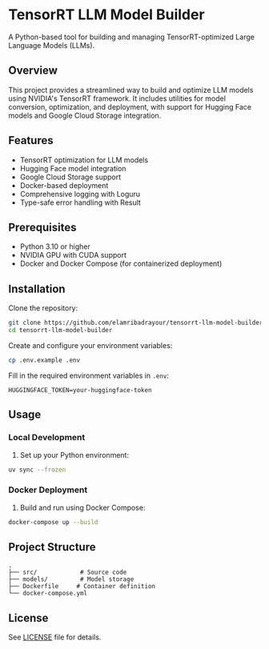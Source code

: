 # TensorRT LLM Model Builder

A Python-based tool for building and managing TensorRT-optimized Large Language Models (LLMs).

## Overview

This project provides a streamlined way to build and optimize LLM models using NVIDIA's TensorRT framework. It includes utilities for model conversion, optimization, and deployment, with support for Hugging Face models and Google Cloud Storage integration.

## Features

- TensorRT optimization for LLM models
- Hugging Face model integration
- Google Cloud Storage support
- Docker-based deployment
- Comprehensive logging with Loguru
- Type-safe error handling with Result

## Prerequisites

- Python 3.10 or higher
- NVIDIA GPU with CUDA support
- Docker and Docker Compose (for containerized deployment)

## Installation

Clone the repository:
```bash
git clone https://github.com/elamribadrayour/tensorrt-llm-model-builder.git
cd tensorrt-llm-model-builder
```

Create and configure your environment variables:
```bash
cp .env.example .env
```

Fill in the required environment variables in `.env`:
```env
HUGGINGFACE_TOKEN=your-huggingface-token
```

## Usage

### Local Development

1. Set up your Python environment:
```bash
uv sync --frozen
```

### Docker Deployment

1. Build and run using Docker Compose:
```bash
docker-compose up --build
```

## Project Structure

```
.
├── src/            # Source code
├── models/         # Model storage
├── Dockerfile     # Container definition
└── docker-compose.yml
```

## License

See [LICENSE](LICENSE) file for details.
